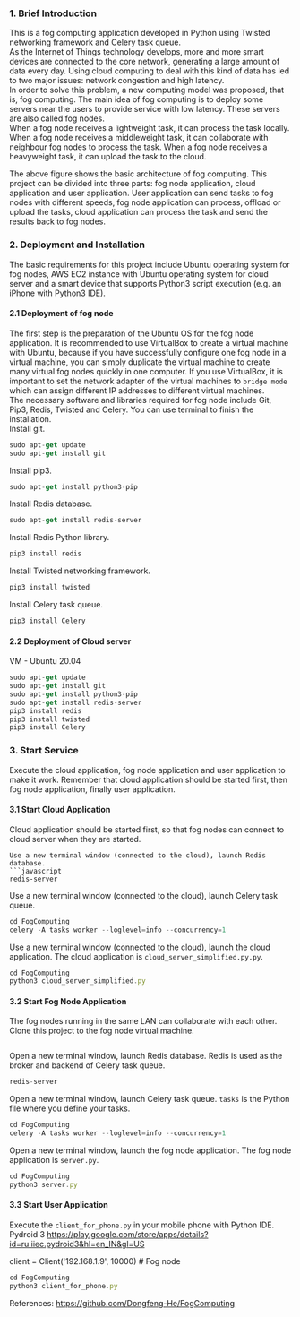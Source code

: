 ### 1. Brief Introduction
This is a fog computing application developed in Python using Twisted networking framework and Celery task queue.  
As the Internet of Things technology develops, more and more smart devices are connected to the core network, generating a large amount of data every day. Using cloud computing to deal with this kind of data has led to two major issues: network congestion and high latency.  
In order to solve this problem, a new computing model was proposed, that is, fog computing. The main idea of fog computing is to deploy some servers near the users to provide service with low latency. These servers are also called fog nodes.  
When a fog node receives a lightweight task, it can process the task locally. When a fog node receives a middleweight task, it can collaborate with neighbour fog nodes to process the task. When a fog node receives a heavyweight task, it can upload the task to the cloud.  

The above figure shows the basic architecture of fog computing. This project can be divided into three parts: fog node application, cloud application and user application. User application can send tasks to fog nodes with different speeds, fog node application can process, offload or upload the tasks, cloud application can process the task and send the results back to fog nodes.

### 2. Deployment and Installation
The basic requirements for this project include Ubuntu operating system for fog nodes, AWS EC2 instance with Ubuntu operating system for cloud server and a smart device that supports Python3 script execution (e.g. an iPhone with Python3 IDE).

#### 2.1 Deployment of fog node
The first step is the preparation of the Ubuntu OS for the fog node application. It is recommended to use VirtualBox to create a virtual machine with Ubuntu, because if you have successfully configure one fog node in a virtual machine, you can simply duplicate the virtual machine to create many virtual fog nodes quickly in one computer. If you use VirtualBox, it is important to set the network adapter of the virtual machines to `bridge mode` which can assign different IP addresses to different virtual machines.  
The necessary software and libraries required for fog node include Git, Pip3, Redis, Twisted and Celery. You can use terminal to finish the installation.  
Install git.
```javascript
sudo apt-get update
sudo apt-get install git
```
Install pip3.
```javascript
sudo apt-get install python3-pip
```
Install Redis database.
```javascript
sudo apt-get install redis-server
```
Install Redis Python library.
```javascript
pip3 install redis
```
Install Twisted networking framework.
```javascript
pip3 install twisted
```
Install Celery task queue.
```javascript
pip3 install Celery
```

#### 2.2 Deployment of Cloud server
VM - Ubuntu 20.04  
```javascript
sudo apt-get update
sudo apt-get install git
sudo apt-get install python3-pip
sudo apt-get install redis-server
pip3 install redis
pip3 install twisted
pip3 install Celery
```

### 3. Start Service
Execute the cloud application, fog node application and user application to make it work. Remember that cloud application should be started first, then fog node application, finally user application.

#### 3.1 Start Cloud Application
Cloud application should be started first, so that fog nodes can connect to cloud server when they are started.  

```
Use a new terminal window (connected to the cloud), launch Redis database.
```javascript
redis-server
```
Use a new terminal window (connected to the cloud), launch Celery task queue.
```javascript
cd FogComputing
celery -A tasks worker --loglevel=info --concurrency=1
```
Use a new terminal window (connected to the cloud), launch the cloud application. The cloud application is `cloud_server_simplified.py.py`.
```javascript
cd FogComputing
python3 cloud_server_simplified.py
```

#### 3.2 Start Fog Node Application
The fog nodes running in the same LAN can collaborate with each other.  
Clone this project to the fog node virtual machine.
```javascript

```
Open a new terminal window, launch Redis database. Redis is used as the broker and backend of Celery task queue.
```javascript
redis-server
```
Open a new terminal window, launch Celery task queue. `tasks` is the Python file where you define your tasks.
```javascript
cd FogComputing
celery -A tasks worker --loglevel=info --concurrency=1
```
Open a new terminal window, launch the fog node application. The fog node application is `server.py`.
```javascript
cd FogComputing
python3 server.py
```

#### 3.3 Start User Application
Execute the `client_for_phone.py` in your mobile phone with Python IDE.  Pydroid 3 https://play.google.com/store/apps/details?id=ru.iiec.pydroid3&hl=en_IN&gl=US

client = Client('192.168.1.9', 10000) # Fog node 

```javascript
cd FogComputing
python3 client_for_phone.py
```


References:
https://github.com/Dongfeng-He/FogComputing





